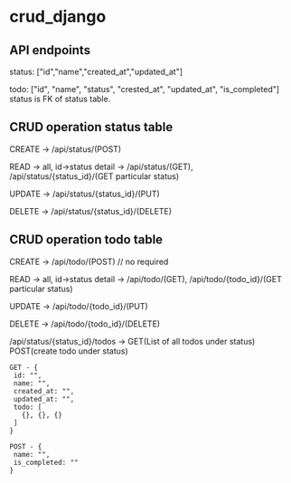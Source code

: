 # crud_django
## API endpoints
status: ["id","name","created_at","updated_at"]

todo: ["id", "name", "status", "crested_at", "updated_at", "is_completed"] status is FK of status table.

## CRUD operation status table

CREATE -> /api/status/(POST) 

READ -> all, id->status detail -> /api/status/(GET), /api/status/{status_id}/(GET particular status)

UPDATE -> /api/status/{status_id}/(PUT)

DELETE -> /api/status/{status_id}/(DELETE)

## CRUD operation todo table

CREATE -> /api/todo/(POST) // no required

READ -> all, id->status detail -> /api/todo/(GET), /api/todo/{todo_id}/(GET particular status)

UPDATE -> /api/todo/{todo_id}/(PUT)

DELETE -> /api/todo/{todo_id}/(DELETE)

/api/status/{status_id}/todos -> GET(List of all todos under status) POST(create todo under status)


```
GET - {
 id: "",
 name: "",
 created_at: "",
 updated_at: "",
 todo: [
   {}, {}, {}
 ]
}
```

```
POST - {
 name: "",
 is_completed: ""
}
```
